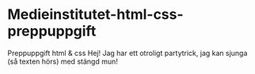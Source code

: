 # Medieinstitutet-html-css-preppuppgift
Preppuppgift html &amp; css
Hej! Jag har ett otroligt partytrick, jag kan sjunga (så texten hörs) med stängd mun!